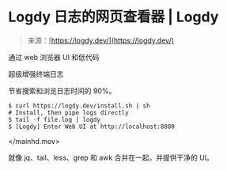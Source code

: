 <!--yml

类别：未分类

日期：2024-05-27 14:39:32

-->

# Logdy 日志的网页查看器 | Logdy

> 来源：[https://logdy.dev/](https://logdy.dev/)

通过 web 浏览器 UI 和低代码

超级增强终端日志

节省搜索和浏览日志时间的 90%。

```
$ curl https://logdy.dev/install.sh | sh
# Install, then pipe logs directly
$ tail -f file.log | logdy
$ [Logdy] Enter Web UI at http://localhost:8080 
```

</mainhd.mov>

就像 jq、tail、less、grep 和 awk 合并在一起，并提供干净的 UI。
